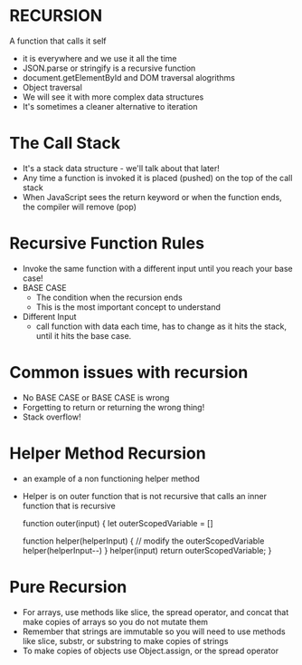 # RECURSION

A function that calls it self

-   it is everywhere and we use it all the time
-   JSON.parse or stringify is a recursive function
-   document.getElementById and DOM traversal alogrithms
-   Object traversal
-   We will see it with more complex data structures
-   It's sometimes a cleaner alternative to iteration

# The Call Stack

-   It's a stack data structure - we'll talk about that later!
-   Any time a function is invoked it is placed (pushed) on the top of the call stack
-   When JavaScript sees the return keyword or when the function ends, the compiler will remove (pop)

# Recursive Function Rules

-   Invoke the same function with a different input until you reach your base case!
-   BASE CASE
    -   The condition when the recursion ends
    -   This is the most important concept to understand
-   Different Input
    -   call function with data each time, has to change as it hits the stack, until it hits the base case.

# Common issues with recursion

-   No BASE CASE or BASE CASE is wrong
-   Forgetting to return or returning the wrong thing!
-   Stack overflow!

# Helper Method Recursion

-   an example of a non functioning helper method
-   Helper is on outer function that is not recursive that calls an inner function that is recursive

    function outer(input) {
    let outerScopedVariable = []

    function helper(helperInput) {
    // modify the outerScopedVariable
    helper(helperInput--)
    }
    helper(input)
    return outerScopedVariable;
    }

# Pure Recursion

-   For arrays, use methods like slice, the spread operator, and concat that make copies of arrays so you do not mutate them
-   Remember that strings are immutable so you will need to use methods like slice, substr, or substring to make copies of strings
-   To make copies of objects use Object.assign, or the spread operator
